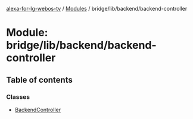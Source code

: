 [alexa-for-lg-webos-tv](../README.md) / [Modules](../modules.md) / bridge/lib/backend/backend-controller

# Module: bridge/lib/backend/backend-controller

## Table of contents

### Classes

- [BackendController](../classes/bridge_lib_backend_backend_controller.BackendController.md)
